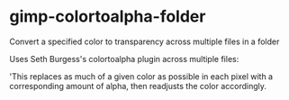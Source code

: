 gimp-colortoalpha-folder
========================

Convert a specified color to transparency across multiple files in a folder

Uses Seth Burgess's colortoalpha plugin across multiple files: 

'This replaces as much of a given color as possible in each pixel with a corresponding amount of alpha, then readjusts the color accordingly.
